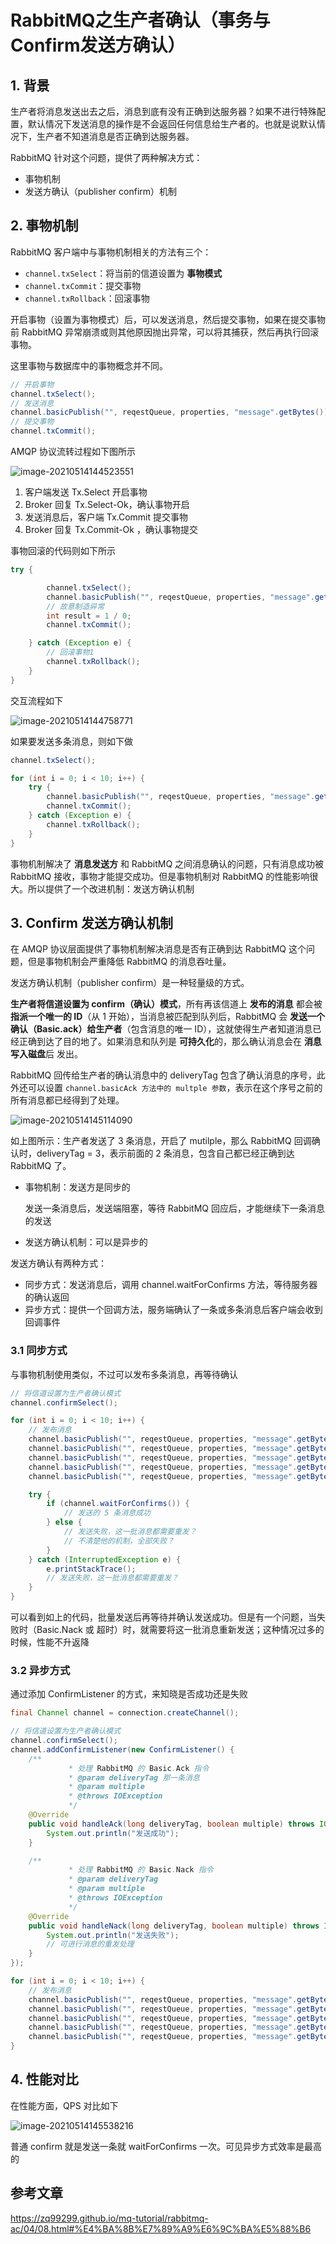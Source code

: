 # RabbitMQ之生产者确认（事务与Confirm发送方确认）

## 1. 背景

生产者将消息发送出去之后，消息到底有没有正确到达服务器？如果不进行特殊配置，默认情况下发送消息的操作是不会返回任何信息给生产者的。也就是说默认情况下，生产者不知道消息是否正确到达服务器。

RabbitMQ 针对这个问题，提供了两种解决方式：

- 事物机制
- 发送方确认（publisher confirm）机制

## 2. 事物机制

RabbitMQ 客户端中与事物机制相关的方法有三个：

- `channel.txSelect`：将当前的信道设置为 **事物模式**
- `channel.txCommit`：提交事物
- `channel.txRollback`：回滚事物

开启事物（设置为事物模式）后，可以发送消息，然后提交事物，如果在提交事物前 RabbitMQ 异常崩溃或则其他原因抛出异常，可以将其捕获，然后再执行回滚事物。

这里事物与数据库中的事物概念并不同。

```java
// 开启事物
channel.txSelect();
// 发送消息
channel.basicPublish("", reqestQueue, properties, "message".getBytes());
// 提交事物
channel.txCommit();
```

AMQP 协议流转过程如下图所示

![image-20210514144523551](https://gitee.com/zszdevelop/blogimage/raw/master/image-20210514144523551.png)

1. 客户端发送 Tx.Select 开启事物
2. Broker 回复 Tx.Select-Ok，确认事物开启
3. 发送消息后，客户端 Tx.Commit 提交事物
4. Broker 回复 Tx.Commit-Ok ，确认事物提交

事物回滚的代码则如下所示

```java
try {

        channel.txSelect();
        channel.basicPublish("", reqestQueue, properties, "message".getBytes());
        // 故意制造异常
        int result = 1 / 0;
        channel.txCommit();

    } catch (Exception e) {
    	// 回滚事物1
        channel.txRollback();
    }
}
```

交互流程如下

![image-20210514144758771](https://gitee.com/zszdevelop/blogimage/raw/master/image-20210514144758771.png)

如果要发送多条消息，则如下做

```java
channel.txSelect();

for (int i = 0; i < 10; i++) {
    try {
        channel.basicPublish("", reqestQueue, properties, "message".getBytes());
        channel.txCommit();
    } catch (Exception e) {
        channel.txRollback();
    }
}
```

事物机制解决了 **消息发送方** 和 RabbitMQ 之间消息确认的问题，只有消息成功被 RabbitMQ 接收，事物才能提交成功。但是事物机制对 RabbitMQ 的性能影响很大。所以提供了一个改进机制：发送方确认机制

## 3. Confirm 发送方确认机制

在 AMQP 协议层面提供了事物机制解决消息是否有正确到达 RabbitMQ 这个问题，但是事物机制会严重降低 RabbitMQ 的消息吞吐量。

发送方确认机制（publisher confirm）是一种轻量级的方式。

**生产者将信道设置为 confirm（确认）模式**，所有再该信道上 **发布的消息** 都会被 **指派一个唯一的 ID**（从 1 开始），当消息被匹配到队列后，RabbitMQ 会 **发送一个确认（Basic.ack）给生产者**（包含消息的唯一 ID），这就使得生产者知道消息已经正确到达了目的地了。如果消息和队列是 **可持久化**的，那么确认消息会在 **消息写入磁盘**后 发出。

RabbitMQ 回传给生产者的确认消息中的 deliveryTag 包含了确认消息的序号，此外还可以设置 `channel.basicAck 方法中的 multple 参数`，表示在这个序号之前的所有消息都已经得到了处理。

![image-20210514145114090](https://gitee.com/zszdevelop/blogimage/raw/master/image-20210514145114090.png)

如上图所示：生产者发送了 3 条消息，开启了 mutilple，那么 RabbitMQ 回调确认时，deliveryTag = 3，表示前面的 2 条消息，包含自己都已经正确到达 RabbitMQ 了。

- 事物机制：发送方是同步的

  发送一条消息后，发送端阻塞，等待 RabbitMQ 回应后，才能继续下一条消息的发送

- 发送方确认机制：可以是异步的

发送方确认有两种方式：

- 同步方式：发送消息后，调用 channel.waitForConfirms 方法，等待服务器的确认返回
- 异步方式：提供一个回调方法，服务端确认了一条或多条消息后客户端会收到回调事件

### 3.1 同步方式

与事物机制使用类似，不过可以发布多条消息，再等待确认

```java
// 将信道设置为生产者确认模式
channel.confirmSelect();

for (int i = 0; i < 10; i++) {
    // 发布消息
    channel.basicPublish("", reqestQueue, properties, "message".getBytes());
    channel.basicPublish("", reqestQueue, properties, "message".getBytes());
    channel.basicPublish("", reqestQueue, properties, "message".getBytes());
    channel.basicPublish("", reqestQueue, properties, "message".getBytes());
    channel.basicPublish("", reqestQueue, properties, "message".getBytes());

    try {
        if (channel.waitForConfirms()) {
            // 发送的 5 条消息成功
        } else {
            // 发送失败，这一批消息都需要重发？
            // 不清楚他的机制，全部失败？
        }
    } catch (InterruptedException e) {
        e.printStackTrace();
        // 发送失败，这一批消息都需要重发？
    }
}
```

可以看到如上的代码，批量发送后再等待并确认发送成功。但是有一个问题，当失败时（Basic.Nack 或 超时）时，就需要将这一批消息重新发送；这种情况过多的时候，性能不升返降

### 3.2 异步方式

通过添加 ConfirmListener 的方式，来知晓是否成功还是失败

```java
final Channel channel = connection.createChannel();

// 将信道设置为生产者确认模式
channel.confirmSelect();
channel.addConfirmListener(new ConfirmListener() {
    /**
             * 处理 RabbitMQ 的 Basic.Ack 指令
             * @param deliveryTag 那一条消息
             * @param multiple
             * @throws IOException
             */
    @Override
    public void handleAck(long deliveryTag, boolean multiple) throws IOException {
        System.out.println("发送成功");
    }

    /**
             * 处理 RabbitMQ 的 Basic.Nack 指令
             * @param deliveryTag
             * @param multiple
             * @throws IOException
             */
    @Override
    public void handleNack(long deliveryTag, boolean multiple) throws IOException {
        System.out.println("发送失败");
        // 可进行消息的重发处理
    }
});

for (int i = 0; i < 10; i++) {
    // 发布消息
    channel.basicPublish("", reqestQueue, properties, "message".getBytes());
    channel.basicPublish("", reqestQueue, properties, "message".getBytes());
    channel.basicPublish("", reqestQueue, properties, "message".getBytes());
    channel.basicPublish("", reqestQueue, properties, "message".getBytes());
    channel.basicPublish("", reqestQueue, properties, "message".getBytes());
}
```

## 4. 性能对比

在性能方面，QPS 对比如下

![image-20210514145538216](https://gitee.com/zszdevelop/blogimage/raw/master/image-20210514145538216.png)

普通 confirm 就是发送一条就 waitForConfirms 一次。可见异步方式效率是最高的

## 参考文章

https://zq99299.github.io/mq-tutorial/rabbitmq-ac/04/08.html#%E4%BA%8B%E7%89%A9%E6%9C%BA%E5%88%B6